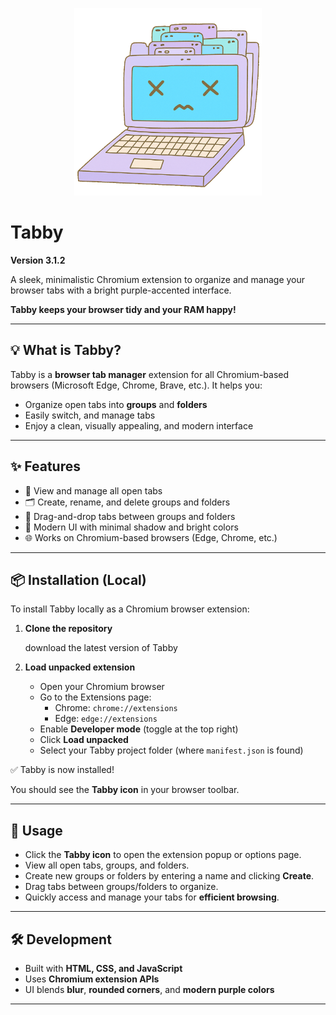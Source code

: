 <p align="center">
  <img src="Tabby/icon.png" alt="Diagram" width="300">
</p>


# Tabby

**Version 3.1.2**


A sleek, minimalistic Chromium extension to organize and manage your browser tabs with a bright purple-accented interface.

**Tabby keeps your browser tidy and your RAM happy!**

---

## 💡 What is Tabby?

Tabby is a **browser tab manager** extension for all Chromium-based browsers (Microsoft Edge, Chrome, Brave, etc.). It helps you:

- Organize open tabs into **groups** and **folders**
- Easily switch,  and manage tabs
- Enjoy a clean, visually appealing, and modern interface

---

## ✨ Features

- 📑 View and manage all open tabs
- 🗂 Create, rename, and delete groups and folders
- 🔄 Drag-and-drop tabs between groups and folders
- 🎨 Modern UI with minimal shadow and bright colors
- 🌐 Works on Chromium-based browsers (Edge, Chrome, etc.)

---

## 📦 Installation (Local)

To install Tabby locally as a Chromium browser extension:

1. **Clone the repository**
    
    download the latest version of Tabby
    
2. **Load unpacked extension**
    - Open your Chromium browser
    - Go to the Extensions page:
        - Chrome: `chrome://extensions`
        - Edge: `edge://extensions`
    - Enable **Developer mode** (toggle at the top right)
    - Click **Load unpacked**
    - Select your Tabby project folder (where `manifest.json` is found)

✅ Tabby is now installed!

You should see the **Tabby icon** in your browser toolbar.

---

## 🚀 Usage

- Click the **Tabby icon** to open the extension popup or options page.
- View all open tabs, groups, and folders.
- Create new groups or folders by entering a name and clicking **Create**.
- Drag tabs between groups/folders to organize.
- Quickly access and manage your tabs for **efficient browsing**.

---

## 🛠 Development

- Built with **HTML, CSS, and JavaScript**
- Uses **Chromium extension APIs**
- UI blends **blur**, **rounded corners**, and **modern purple colors**

---
